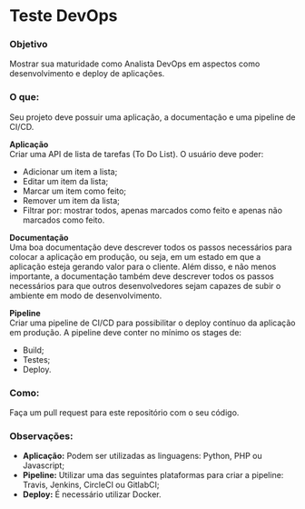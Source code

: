 # Teste DevOps

### Objetivo
Mostrar sua maturidade como Analista DevOps em aspectos como desenvolvimento e deploy de aplicações.

### O que:
Seu projeto deve possuir uma aplicação, a documentação e uma pipeline de CI/CD. 

**Aplicação**  
Criar uma API de lista de tarefas (To Do List). O usuário deve poder:
 - Adicionar um item a lista;
 - Editar um item da lista;
 - Marcar um item como feito;
 - Remover um item da lista;
 - Filtrar por: mostrar todos, apenas marcados como feito e apenas não marcados como feito.

**Documentação**  
Uma boa documentação deve descrever todos os passos necessários para colocar a aplicação em produção, ou seja, em um estado em que a aplicação esteja gerando valor para o cliente.
Além disso, e não menos importante, a documentação também deve descrever todos os passos necessários para que outros desenvolvedores sejam capazes de subir o ambiente em modo de desenvolvimento.

**Pipeline**  
Criar uma pipeline de CI/CD para possibilitar o deploy contínuo da aplicação em produção. A pipeline deve conter no mínimo os stages de:
 - Build;
 - Testes;
 - Deploy.

### Como:
Faça um pull request para este repositório com o seu código.

### Observações:
 - **Aplicação:** Podem ser utilizadas as linguagens: Python, PHP ou Javascript;
 - **Pipeline:** Utilizar uma das seguintes plataformas para criar a pipeline: Travis, Jenkins, CircleCI ou GitlabCI;
 - **Deploy:** É necessário utilizar Docker.
